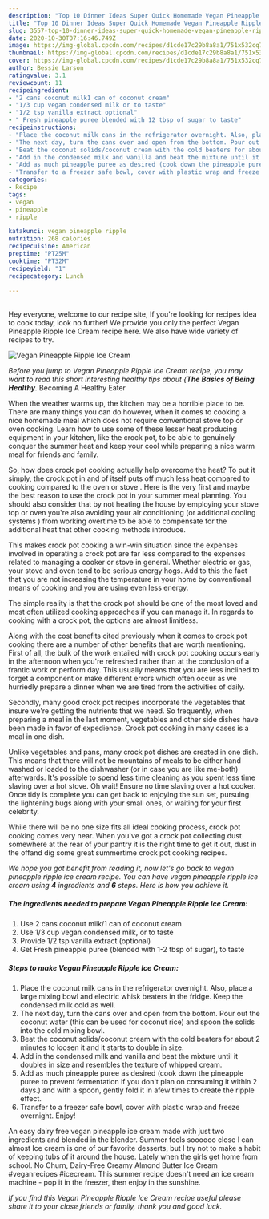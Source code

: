 ```yaml
---
description: "Top 10 Dinner Ideas Super Quick Homemade Vegan Pineapple Ripple Ice Cream"
title: "Top 10 Dinner Ideas Super Quick Homemade Vegan Pineapple Ripple Ice Cream"
slug: 3557-top-10-dinner-ideas-super-quick-homemade-vegan-pineapple-ripple-ice-cream
date: 2020-10-30T07:16:46.749Z
image: https://img-global.cpcdn.com/recipes/d1cde17c29b8a8a1/751x532cq70/vegan-pineapple-ripple-ice-cream-recipe-main-photo.jpg
thumbnail: https://img-global.cpcdn.com/recipes/d1cde17c29b8a8a1/751x532cq70/vegan-pineapple-ripple-ice-cream-recipe-main-photo.jpg
cover: https://img-global.cpcdn.com/recipes/d1cde17c29b8a8a1/751x532cq70/vegan-pineapple-ripple-ice-cream-recipe-main-photo.jpg
author: Bessie Larson
ratingvalue: 3.1
reviewcount: 11
recipeingredient:
- "2 cans coconut milk1 can of coconut cream"
- "1/3 cup vegan condensed milk or to taste"
- "1/2 tsp vanilla extract optional"
- " Fresh pineapple puree blended with 12 tbsp of sugar to taste"
recipeinstructions:
- "Place the coconut milk cans in the refrigerator overnight. Also, place a large mixing bowl and electric whisk beaters in the fridge. Keep the condensed milk cold as well."
- "The next day, turn the cans over and open from the bottom. Pour out the coconut water (this can be used for coconut rice) and spoon the solids into the cold mixing bowl."
- "Beat the coconut solids/coconut cream with the cold beaters for about 2 minutes to loosen it and it starts to double in size."
- "Add in the condensed milk and vanilla and beat the mixture until it doubles in size and resembles the texture of whipped cream."
- "Add as much pineapple puree as desired (cook down the pineapple puree to prevent fermentation if you don&#39;t plan on consuming it within 2 days.) and with a spoon, gently fold it in afew times to create the ripple effect."
- "Transfer to a freezer safe bowl, cover with plastic wrap and freeze overnight. Enjoy!"
categories:
- Recipe
tags:
- vegan
- pineapple
- ripple

katakunci: vegan pineapple ripple 
nutrition: 268 calories
recipecuisine: American
preptime: "PT25M"
cooktime: "PT32M"
recipeyield: "1"
recipecategory: Lunch

---
```

<br>
Hey everyone, welcome to our recipe site, If you're looking for recipes idea to cook today, look no further! We provide you only the perfect Vegan Pineapple Ripple Ice Cream recipe here. We also have wide variety of recipes to try.
<br>


![Vegan Pineapple Ripple Ice Cream](https://img-global.cpcdn.com/recipes/d1cde17c29b8a8a1/751x532cq70/vegan-pineapple-ripple-ice-cream-recipe-main-photo.jpg)

<i>Before you jump to Vegan Pineapple Ripple Ice Cream recipe, you may want to read this short interesting healthy tips about {<strong>The Basics of Being Healthy</strong>.</i>
Becoming A Healthy Eater


When the weather warms up, the kitchen may be a horrible place to be. There are many things you can do however, when it comes to cooking a nice homemade meal which does not require conventional stove top or oven cooking. Learn how to use some of these lesser heat producing equipment in your kitchen, like the crock pot, to be able to genuinely conquer the summer heat and keep your cool while preparing a nice warm meal for friends and family.

So, how does crock pot cooking actually help overcome the heat? To put it simply, the crock pot in and of itself puts off much less heat compared to cooking compared to the oven or stove . Here is the very first and maybe the best reason to use the crock pot in your summer meal planning. You should also consider that by not heating the house by employing your stove top or oven you're also avoiding your air conditioning (or additional cooling systems ) from working overtime to be able to compensate for the additional heat that other cooking methods introduce.

This makes crock pot cooking a win-win situation since the expenses involved in operating a crock pot are far less compared to the expenses related to managing a cooker or stove in general. Whether electric or gas, your stove and oven tend to be serious energy hogs. Add to this the fact that you are not increasing the temperature in your home by conventional means of cooking and you are using even less energy.

 The simple reality is that the crock pot should be one of the most loved and most often utilized cooking approaches if you can manage it. In regards to cooking with a crock pot, the options are almost limitless.  



Along with the cost benefits cited previously when it comes to crock pot cooking there are a number of other benefits that are worth mentioning. First of all, the bulk of the work entailed with crock pot cooking occurs early in the afternoon when you're refreshed rather than at the conclusion of a frantic work or perform day. This usually means that you are less inclined to forget a component or make different errors which often occur as we hurriedly prepare a dinner when we are tired from the activities of daily.

Secondly, many good crock pot recipes incorporate the vegetables that insure we're getting the nutrients that we need. So frequently, when preparing a meal in the last moment, vegetables and other side dishes have been made in favor of expedience. Crock pot cooking in many cases is a meal in one dish.

 Unlike vegetables and pans, many crock pot dishes are created in one dish. This means that there will not be mountains of meals to be either hand washed or loaded to the dishwasher (or in case you are like me-both) afterwards. It's possible to spend less time cleaning as you spent less time slaving over a hot stove. Oh wait! Ensure no time slaving over a hot cooker. Once tidy is complete you can get back to enjoying the sun set, pursuing the lightening bugs along with your small ones, or waiting for your first celebrity.

While there will be no one size fits all ideal cooking process, crock pot cooking comes very near. When you've got a crock pot collecting dust somewhere at the rear of your pantry it is the right time to get it out, dust in the offand dig some great summertime crock pot cooking recipes.


<i>We hope you got benefit from reading it, now let's go back to vegan pineapple ripple ice cream recipe. You can have vegan pineapple ripple ice cream using <strong>4</strong> ingredients and <strong>6</strong> steps. Here is how you achieve it.
</i>

##### The ingredients needed to prepare Vegan Pineapple Ripple Ice Cream:

1. Use 2 cans coconut milk/1 can of coconut cream
1. Use 1/3 cup vegan condensed milk, or to taste
1. Provide 1/2 tsp vanilla extract (optional)
1. Get  Fresh pineapple puree (blended with 1-2 tbsp of sugar), to taste


##### Steps to make Vegan Pineapple Ripple Ice Cream:

1. Place the coconut milk cans in the refrigerator overnight. Also, place a large mixing bowl and electric whisk beaters in the fridge. Keep the condensed milk cold as well.
1. The next day, turn the cans over and open from the bottom. Pour out the coconut water (this can be used for coconut rice) and spoon the solids into the cold mixing bowl.
1. Beat the coconut solids/coconut cream with the cold beaters for about 2 minutes to loosen it and it starts to double in size.
1. Add in the condensed milk and vanilla and beat the mixture until it doubles in size and resembles the texture of whipped cream.
1. Add as much pineapple puree as desired (cook down the pineapple puree to prevent fermentation if you don&#39;t plan on consuming it within 2 days.) and with a spoon, gently fold it in afew times to create the ripple effect.
1. Transfer to a freezer safe bowl, cover with plastic wrap and freeze overnight. Enjoy!


An easy dairy free vegan pineapple ice cream made with just two ingredients and blended in the blender. Summer feels soooooo close I can almost Ice cream is one of our favorite desserts, but I try not to make a habit of keeping tubs of it around the house. Lately when the girls get home from school. No Churn, Dairy-Free Creamy Almond Butter Ice Cream #veganrecipes #icecream. This summer recipe doesn&#39;t need an ice cream machine - pop it in the freezer, then enjoy in the sunshine. 

<i>If you find this Vegan Pineapple Ripple Ice Cream recipe useful please share it to your close friends or family, thank you and good luck.</i>
